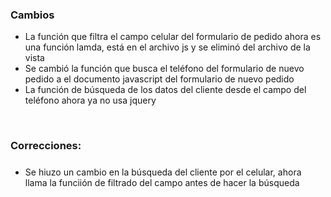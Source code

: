 <h3>Cambios</h3>
<ul>
    <li>La función que filtra el campo celular del formulario de pedido ahora es una función lamda, está en el archivo js y se eliminó del archivo de la vista</li>
    <li>Se cambió la función que busca el teléfono del formulario de nuevo pedido a el documento javascript del formulario de nuevo pedido</li>
    <li>La función de búsqueda de los datos del cliente desde el campo del teléfono ahora ya no usa jquery</li>
</ul>

</br>

<h3>Correcciones:</h3>

<h5></h5>
<ul>
    <li>Se hiuzo un cambio en la búsqueda del cliente por el celular, ahora llama la funciión de filtrado del campo antes de hacer la búsqueda</li>
</ul>